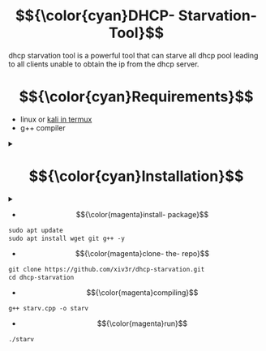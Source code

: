 # $${\color{cyan}DHCP- Starvation- Tool}$$
dhcp starvation tool is a powerful tool that can starve all dhcp pool leading to all clients unable to obtain the ip from the dhcp server.

# $${\color{cyan}Requirements}$$
- linux or [kali in termux](https://github.com/xiv3r/Termux-Pentesting-Distro/blob/main/KaliLinux/Chroot/README.md)
- g++ compiler

<details><summary></summary>
  
# $${\color{cyan}Screenshots}$$

-----
<img src="https://github.com/xiv3r/dhcp-starvation/blob/main/image/Screenshot_2025_0427_062659.png">

-----
<img src="https://github.com/xiv3r/dhcp-starvation/blob/main/image/Screenshot_2025_0427_062719.png">

-----
<img src="https://github.com/xiv3r/dhcp-starvation/blob/main/image/Screenshot_2025_0427_062743.png">
</img></details>

# $${\color{cyan}Installation}$$

<details><summary></summary>

- $${\color{magenta}Using- Precompiled- Script}$$
```
wget https://github.com/xiv3r/dhcp-starvation/raw/refs/heads/main/starv && chmod 755 starv
```
- $${\color{magenta}run}$$
```
./starv
```
</details>

- $${\color{magenta}install- package}$$
```
sudo apt update
sudo apt install wget git g++ -y
```
- $${\color{magenta}clone- the- repo}$$
```
git clone https://github.com/xiv3r/dhcp-starvation.git
cd dhcp-starvation
```
- $${\color{magenta}compiling}$$
```
g++ starv.cpp -o starv
```
- $${\color{magenta}run}$$
```
./starv
```
</details>
